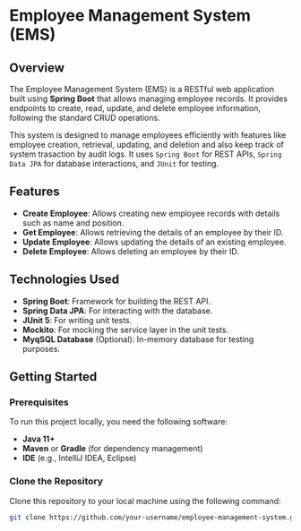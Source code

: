 # Employee Management System (EMS)

## Overview
The Employee Management System (EMS) is a RESTful web application built using **Spring Boot** that allows managing employee records. It provides endpoints to create, read, update, and delete employee information, following the standard CRUD operations.

This system is designed to manage employees efficiently with features like employee creation, retrieval, updating, and deletion and also keep track of system trasaction by audit logs. It uses `Spring Boot` for REST APIs, `Spring Data JPA` for database interactions, and `JUnit` for testing.

## Features

- **Create Employee**: Allows creating new employee records with details such as name and position.
- **Get Employee**: Allows retrieving the details of an employee by their ID.
- **Update Employee**: Allows updating the details of an existing employee.
- **Delete Employee**: Allows deleting an employee by their ID.
  
## Technologies Used

- **Spring Boot**: Framework for building the REST API.
- **Spring Data JPA**: For interacting with the database.
- **JUnit 5**: For writing unit tests.
- **Mockito**: For mocking the service layer in the unit tests.
- **MyqSQL Database** (Optional): In-memory database for testing purposes.

## Getting Started

### Prerequisites

To run this project locally, you need the following software:

- **Java 11+**
- **Maven** or **Gradle** (for dependency management)
- **IDE** (e.g., IntelliJ IDEA, Eclipse)

### Clone the Repository

Clone this repository to your local machine using the following command:

```bash
git clone https://github.com/your-username/employee-management-system.git
